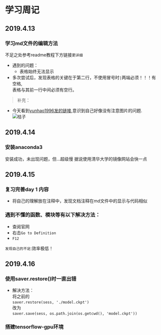 # 学习周记
## 2019.4.13
### 学习md文件的编辑方法  
不足之处参考readme教程下方链接`更详细`
* 遇到的问题：
  * 表格始终无法显示
* 多次尝试后，发现表格的关键在于第二行，不使用冒号时`|`两端必须！！！有空格,  
表格与其前一行中间必须有空行。
>补充：
* 今天看到[yunhao1996发的链接](https://blog.csdn.net/Cassie_zkq/article/details/79968598),意识到自己好像没有注意图片的问题.  
![桔子](https://github.com/liangju1996/100-days-of-ml-code/blob/master/timg.jpg)

## 2019.4.14
### 安装anaconda3
安装成功，未出现问题，但...超级慢  据说使用清华大学的镜像网站会快一点

## 2019.4.15
### 复习完善day 1 内容
* 将自己的理解放在注释中，发现文档注释在md文件中的显示与代码相似
### 遇到不懂的函数、模块等有以下解决方法：
* 查阅官网
* 右击`Go to Definition`
* `F12`

`发现自己的不足`:效率极低！

## 2019.4.16
### 使用saver.restore()时一直出错
* 解决方法：  
将之前的  
```saver.restore(sess, './model.ckpt') ```  
改为  
```saver.save(sess, os.path.join(os.getcwd(), 'model.ckpt'))```
### 搭建tensorflow-gpu环境

